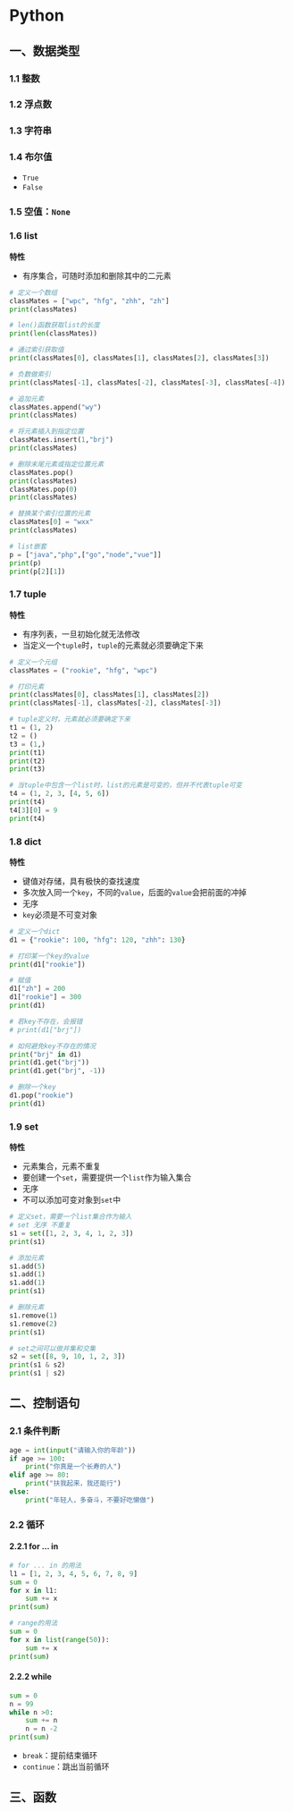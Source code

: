 # Python
## 一、数据类型
### 1.1 整数

### 1.2 浮点数

### 1.3 字符串

### 1.4 布尔值
  - `True`
  - `False`
### 1.5 空值：`None`

### 1.6 list

**特性**
- 有序集合，可随时添加和删除其中的二元素

```Python
# 定义一个数组
classMates = ["wpc", "hfg", "zhh", "zh"]
print(classMates)

# len()函数获取list的长度
print(len(classMates))

# 通过索引获取值
print(classMates[0], classMates[1], classMates[2], classMates[3])

# 负数做索引
print(classMates[-1], classMates[-2], classMates[-3], classMates[-4])

# 追加元素
classMates.append("wy")
print(classMates)

# 将元素插入到指定位置
classMates.insert(1,"brj")
print(classMates)

# 删除末尾元素或指定位置元素
classMates.pop()
print(classMates)
classMates.pop(0)
print(classMates)

# 替换某个索引位置的元素
classMates[0] = "wxx"
print(classMates)

# list嵌套
p = ["java","php",["go","node","vue"]]
print(p)
print(p[2][1])
```
### 1.7 tuple

**特性**
- 有序列表，一旦初始化就无法修改
- 当定义一个`tuple`时，`tuple`的元素就必须要确定下来

```Python
# 定义一个元组
classMates = ("rookie", "hfg", "wpc")

# 打印元素
print(classMates[0], classMates[1], classMates[2])
print(classMates[-1], classMates[-2], classMates[-3])

# tuple定义时，元素就必须要确定下来
t1 = (1, 2)
t2 = ()
t3 = (1,)
print(t1)
print(t2)
print(t3)

# 当tuple中包含一个list时，list的元素是可变的，但并不代表tuple可变
t4 = (1, 2, 3, [4, 5, 6])
print(t4)
t4[3][0] = 9
print(t4)
```
### 1.8 dict

**特性**
- 键值对存储，具有极快的查找速度
- 多次放入同一个`key`，不同的`value`，后面的`value`会把前面的冲掉
- 无序
- `key`必须是不可变对象

```Python
# 定义一个dict
d1 = {"rookie": 100, "hfg": 120, "zhh": 130}

# 打印某一个key的value
print(d1["rookie"])

# 赋值
d1["zh"] = 200
d1["rookie"] = 300
print(d1)

# 若key不存在，会报错
# print(d1["brj"])

# 如何避免key不存在的情况
print("brj" in d1)
print(d1.get("brj"))
print(d1.get("brj", -1))

# 删除一个key
d1.pop("rookie")
print(d1)
```
### 1.9 set

**特性**
- 元素集合，元素不重复
- 要创建一个`set`，需要提供一个`list`作为输入集合
- 无序
- 不可以添加可变对象到`set`中

```Python
# 定义set，需要一个list集合作为输入
# set 无序 不重复
s1 = set([1, 2, 3, 4, 1, 2, 3])
print(s1)

# 添加元素
s1.add(5)
s1.add(1)
s1.add(1)
print(s1)

# 删除元素
s1.remove(1)
s1.remove(2)
print(s1)

# set之间可以做并集和交集
s2 = set([8, 9, 10, 1, 2, 3])
print(s1 & s2)
print(s1 | s2)

```
## 二、控制语句

### 2.1 条件判断

```Python
age = int(input("请输入你的年龄"))
if age >= 100:
    print("你真是一个长寿的人")
elif age >= 80:
    print("扶我起来，我还能行")
else:
    print("年轻人，多奋斗，不要好吃懒做")

```

### 2.2 循环

#### 2.2.1 for ... in
```Python
# for ... in 的用法
l1 = [1, 2, 3, 4, 5, 6, 7, 8, 9]
sum = 0
for x in l1:
    sum += x
print(sum)

# range的用法
sum = 0
for x in list(range(50)):
    sum += x
print(sum)
```

#### 2.2.2 while
```Python
sum = 0
n = 99
while n >0:
    sum += n
    n = n -2
print(sum)
```

- `break`：提前结束循环
- `continue`：跳出当前循环



## 三、函数

